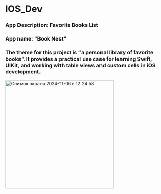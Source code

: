 # IOS_Dev
### App Description: Favorite Books List
### App name: "Book Nest"
### The theme for this project is “a personal library of favorite books”. It provides a practical use case for learning Swift, UIKit, and working with table views and custom cells in iOS development.
<img width="338" alt="Снимок экрана 2024-11-06 в 12 24 58" src="https://github.com/user-attachments/assets/0e98f3f9-09a8-4412-a454-80988168eb88">
